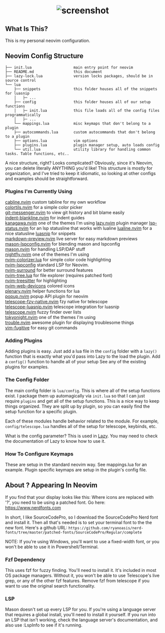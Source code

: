 <h1 align="center">
  <img src="https://user-images.githubusercontent.com/11034778/215368402-c2a76b55-6ae2-448d-87ff-d49ef3a77f97.png" alt="screenshot"/>
</h1>

## What Is This?

This is my personal neovim configuration. 

## Neovim Config Structure
```
├── init.lua                   main entry point for neovim
├── README.md                  this document
├── lazy-lock.lua              version locks packages, should be in source control
└── lua
    ├── snippets               this folder houses all of the snippets for luasnip
    │   ├─ ...
    ├── config                 this folder houses all of our setup functions
    │   ├─ init.lua            this file loads all of the config files programmatically
    │   ├─ ...
    └── mappings.lua           misc keymaps that don't belong to a plugin
    ├── autocommands.lua       custom autocommands that don't belong to a plugin
    ├── options.lua            vim options
    ├── plugins.lua            plugin manager setup, auto loads config
    └── util.lua               utility library for handling common tasks. Table functions, etc..
```
A nice structure, right? Looks complicated? Obviously, since it's Neovim, you can delete literally
ANYTHING you'd like! This structure is mostly for organization, and I've tried
to keep it idiomatic, so looking at other configs and examples should be straightforward. 

### Plugins I'm Currently Using

[cabline.nvim](https://github.com/andrewjwaggoner/cabline.nvim) custom tabline for my own workflow  
[colortils.nvim](https://github.com/nvim-colortils/colortils.nvim) for a simple color picker  
[git-messenger.nvim](https://github.com/rhysd/git-messenger.vim) to view git history and bit blame easily  
[indent-blankline.nvim](https://github.com/lukas-reineke/indent-blankline.nvim) for indent guides  
[kanagawa.nvim](https://github.com/rebelot/kanagawa.vim) one of the themes I'm using
[lazy.nvim](https://github.com/folke/lazy.nvim) plugin manager
[lsp-status.nvim](https://github.com/nvim-lua/lsp-status.nvim) for an lsp statusline that works with lualine
[lualine.nvim](https://github.com/nvim-lualine/lualine.nvim) for a nice statusline
[luasnip](https://github.com/L3MON4D3/LuaSnip/) for snippets  
[markdown-preview.nvim](https://github.com/iamcco/markdown-preview.nvim) live server for easy markdown previews  
[mason-lspconfig.nvim](https://github.com/williamboman/mason-lspconfig.nvim) for blending mason and lspconfig  
[mason.nvim](https://github.com/williamboman/mason.nvim) for handling LSP/DAP stuff  
[nightfly.nvim](https://github.com/bluz71/vim-nightfly-colors) one of the themes I'm using  
[nvim-colorizer.lua](https://github.com/norcalli/nvim-colorizer.lua) for simple color code highlighting  
[nvim-lspconfig](https://github.com/neovim/nvim-lspconfig) standard LSP for Neovim.  
[nvim-surround](https://github.com/tpope/vim-surround) for better surround features  
[nvim-tree.lua](https://github.com/kyazdani42/nvim-tree.lua) for file explorer (requires patched font)  
[nvim-treesitter](https://github.com/nvim-treesitter/nvim-treesitter) for highlighting  
[nvim-web-devicons](https://github.com/kyazdani42/nvim-web-devicons) colored icons  
[plenary.nvim](https://github.com/nvim-lua/plenary.nvim) helper functions for lua  
[popup.nvim](https://github.com/nvim-lua/popup.nvim) popup API plugin for neovim  
[telescope-fzy-native.nvim](https://github.com/nvim-telescope/telescope-fzy-native.nvim) fzy native for telescope  
[telescope-luasnip.nvim](https://github.com/benfowler/telescope-luasnip.nvim) telescope integration for luasnip  
[telescope.nvim](https://github.com/nvim-telescope/telescope.nvim) fuzzy finder over lists  
[tokyonight.nvim](https://github.com/folke/tokyonight.nvim) one of the themes I'm using  
[trouble.nvim](https://github.com/folke/trouble.nvim) awesome plugin for displaying troublesome things  
[vim-fugitive](https://github.com/tpope/vim-fugitive) for easy git commands  


### Adding Plugins

Adding plugins is easy. Just add a lua file in the `config` folder with a `lazy()` function that is exactly what you'd pass 
into Lazy to the load the plugin. Add a `config()` function to handle all of your setup See any of the existing plugins for examples.
### The Config Folder

The main config folder is `lua/config`. This is where all of the setup functions exist. I package them up automagically via `init.lua`
so that I can just require `plugins` and get all of the setup functions. This is a nice way to keep things organized.
They are split up by plugin, so you can easily find the setup function for a specific plugin. 

Each of these modules handle behavior related to the module. For example, `config/telescope.lua` handles all of the setup for telescope, keybinds, etc.

What is the config parameter? This is used in [Lazy](https://github.com/folke/lazy.nvim).
You may need to check the documentation of Lazy to know how to use it. 

### How To Configure Keymaps

These are setup in the standard neovim way. See mappings.lua for an example. Plugin specific keymaps are setup in the plugin's config file.

## About ? Appearing In Neovim

If you find that your display looks like this: <Insert Image> Where icons are
replaced with '?', you need to be using a patched font. Go here: https://www.nerdfonts.com

In short, I like SourceCodePro, so I download the SourceCodePro Nerd font and
install it. Then all that's needed is to set your terminal font to the the new font. 
Here's a github URL: `https://github.com/ryanoasis/nerd-fonts/tree/master/patched-fonts/SourceCodePro/Regular/complete`

NOTE: If you're using Windows, you'll want to use a fixed-width font, or you
won't be able to use it in Powershell/Terminal.

### Fzf Dependency

This uses fzf for fuzzy finding. You'll need to install it. It's included in most OS package managers. Without it, you won't be able 
to use Telescope's live grep, or any of the other fzf features. Remove fzf from telescope if you want to use the original search functionality.

### LSP

Mason doesn't set up every LSP for you. If you're using a language server that requires a global install, you'll need to install it yourself.
If you run into an LSP that isn't working, check the language server's documentation, and also use :LspInfo to see if it's running.

